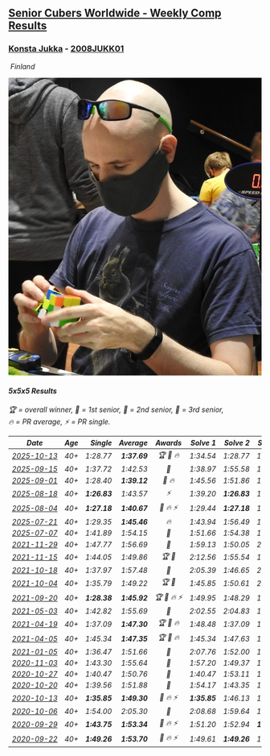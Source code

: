 <style>table {white-space: nowrap;}</style>
<link rel="stylesheet" type="text/css" href="/scw-comp/css/flags.css" />

## [Senior Cubers Worldwide - Weekly Comp Results](/scw-comp/results/)
### [Konsta Jukka](README.md) - [2008JUKK01](https://www.worldcubeassociation.org/persons/2008JUKK01?event=555)

<i class="flag flag-FI" />&nbsp;Finland

![Konsta Jukka](1598884731.jpg)

#### 5x5x5 Results

<span style="white-space: nowrap;">🏆 = overall winner</span>, <span style="white-space: nowrap;">🥇 = 1st senior</span>, <span style="white-space: nowrap;">🥈 = 2nd senior</span>, <span style="white-space: nowrap;">🥉 = 3rd senior</span>, <span style="white-space: nowrap;">🔥 = PR average</span>, <span style="white-space: nowrap;">⚡ = PR single</span>.

| Date | Age | Single | Average | Awards | Solve 1 | Solve 2 | Solve 3 | Solve 4 | Solve 5 | Video |
| :--: | :--: | --: | --: | :--: | --: | --: | --: | --: | --: | :-- |
| [2025-10-13](../../results/2025-10-13/555.md) | 40+ | 1:28.77 | **1:37.69** | 🏆 🥇 🔥 | 1:34.54 | 1:28.77 | 1:41.27 | 1:56.11 | 1:37.25 | [Desktop](https://www.facebook.com/events/1803787186916206/permalink/1806636876631237) / [Mobile](https://m.facebook.com/events/1803787186916206?view=permalink&id=1806636876631237) |
| [2025-09-15](../../results/2025-09-15/555.md) | 40+ | 1:37.72 | 1:42.53 | 🥈 | 1:38.97 | 1:55.58 | 1:49.40 | 1:39.21 | 1:37.72 | [Desktop](https://www.facebook.com/events/1154655416510842/permalink/1165066455469738) / [Mobile](https://m.facebook.com/events/1154655416510842?view=permalink&id=1165066455469738) |
| [2025-09-01](../../results/2025-09-01/555.md) | 40+ | 1:28.40 | **1:39.12** | 🥈 🔥 | 1:45.56 | 1:51.86 | 1:43.11 | 1:28.69 | 1:28.40 | [Desktop](https://www.facebook.com/events/1260692999127074/permalink/1269180178278356) / [Mobile](https://m.facebook.com/events/1260692999127074?view=permalink&id=1269180178278356) |
| [2025-08-18](../../results/2025-08-18/555.md) | 40+ | **1:26.83** | 1:43.57 | ⚡ | 1:39.20 | **1:26.83** | 1:47.35 | 1:44.15 | 2:03.96 | [Desktop](https://www.facebook.com/events/628344336601481/permalink/638200672282514) / [Mobile](https://m.facebook.com/events/628344336601481?view=permalink&id=638200672282514) |
| [2025-08-04](../../results/2025-08-04/555.md) | 40+ | **1:27.18** | **1:40.67** | 🥈 🔥 ⚡ | 1:29.44 | **1:27.18** | 1:53.14 | 1:44.16 | 1:48.42 | [Desktop](https://www.facebook.com/events/692804973405559/permalink/703561565663233) / [Mobile](https://m.facebook.com/events/692804973405559?view=permalink&id=703561565663233) |
| [2025-07-21](../../results/2025-07-21/555.md) | 40+ | 1:29.35 | **1:45.46** | 🔥 | 1:43.94 | 1:56.49 | 1:43.44 | 1:49.01 | 1:29.35 | [Desktop](https://www.facebook.com/events/1282615073570085/permalink/1293271839171075) / [Mobile](https://m.facebook.com/events/1282615073570085?view=permalink&id=1293271839171075) |
| [2025-07-07](../../results/2025-07-07/555.md) | 40+ | 1:41.89 | 1:54.15 | 🥉 | 1:51.66 | 1:54.38 | 1:56.83 | 1:56.40 | 1:41.89 | [Desktop](https://www.facebook.com/events/1058133109253286/permalink/1067451878321409) / [Mobile](https://m.facebook.com/events/1058133109253286?view=permalink&id=1067451878321409) |
| [2021-11-29](../../results/2021-11-29/555.md) | 40+ | 1:47.77 | 1:56.69 | 🥇 | 1:59.13 | 1:50.05 | 2:04.59 | 1:47.77 | 2:00.88 | [Desktop](https://www.facebook.com/events/293852429335502/permalink/302254311828647) / [Mobile](https://m.facebook.com/events/293852429335502?view=permalink&id=302254311828647) |
| [2021-11-15](../../results/2021-11-15/555.md) | 40+ | 1:44.05 | 1:49.86 | 🏆 🥇 | 2:12.56 | 1:55.54 | 1:46.48 | 1:44.05 | 1:47.57 | [Desktop](https://www.facebook.com/events/1073199523496198/permalink/1081186362697514) / [Mobile](https://m.facebook.com/events/1073199523496198?view=permalink&id=1081186362697514) |
| [2021-10-18](../../results/2021-10-18/555.md) | 40+ | 1:37.97 | 1:57.48 | 🥇 | 2:05.39 | 1:46.65 | 2:00.40 | 1:37.97 | 2:06.68 | [Desktop](https://www.facebook.com/events/917344582209340/permalink/927358721207926) / [Mobile](https://m.facebook.com/events/917344582209340?view=permalink&id=927358721207926) |
| [2021-10-04](../../results/2021-10-04/555.md) | 40+ | 1:35.79 | 1:49.22 | 🏆 🥇 | 1:45.85 | 1:50.61 | 2:08.88 | 1:51.19 | 1:35.79 | [Desktop](https://www.facebook.com/events/150603127207792/permalink/158766283058143) / [Mobile](https://m.facebook.com/events/150603127207792?view=permalink&id=158766283058143) |
| [2021-09-20](../../results/2021-09-20/555.md) | 40+ | **1:28.38** | **1:45.92** | 🏆 🥇 🔥 ⚡ | 1:49.95 | 1:48.29 | 1:49.45 | 1:40.02 | **1:28.38** | [Desktop](https://www.facebook.com/events/4223726381008841/permalink/4267613246620154) / [Mobile](https://m.facebook.com/events/4223726381008841?view=permalink&id=4267613246620154) |
| [2021-05-03](../../results/2021-05-03/555.md) | 40+ | 1:42.82 | 1:55.69 | 🥈 | 2:02.55 | 2:04.83 | 1:44.63 | 1:59.89 | 1:42.82 | [Desktop](https://www.facebook.com/events/158701836186375/permalink/166938658696026) / [Mobile](https://m.facebook.com/events/158701836186375?view=permalink&id=166938658696026) |
| [2021-04-19](../../results/2021-04-19/555.md) | 40+ | 1:37.09 | **1:47.30** | 🏆 🥇 🔥 | 1:48.48 | 1:37.09 | 1:53.97 | 1:53.41 | 1:40.01 | [Desktop](https://www.facebook.com/events/1009195762821458/permalink/1017253955348972) / [Mobile](https://m.facebook.com/events/1009195762821458?view=permalink&id=1017253955348972) |
| [2021-04-05](../../results/2021-04-05/555.md) | 40+ | 1:45.34 | **1:47.35** | 🏆 🥇 🔥 | 1:45.34 | 1:47.63 | 1:48.17 | 1:46.25 | 1:54.45 | [Desktop](https://www.facebook.com/events/2619499895016321/permalink/2629102137389430) / [Mobile](https://m.facebook.com/events/2619499895016321?view=permalink&id=2629102137389430) |
| [2021-01-05](../../results/2021-01-05/555.md) | 40+ | 1:36.47 | 1:51.66 | 🥈 | 2:07.76 | 1:52.00 | 1:53.87 | 1:49.12 | 1:36.47 | [Desktop](https://www.facebook.com/events/438895340619582/permalink/442976400211476) / [Mobile](https://m.facebook.com/events/438895340619582?view=permalink&id=442976400211476) |
| [2020-11-03](../../results/2020-11-03/555.md) | 40+ | 1:43.30 | 1:55.64 | 🥈 | 1:57.20 | 1:49.37 | 1:43.30 | 2:09.59 | 2:00.36 | [Desktop](https://www.facebook.com/events/391709741873523/permalink/396414408069723) / [Mobile](https://m.facebook.com/events/391709741873523?view=permalink&id=396414408069723) |
| [2020-10-27](../../results/2020-10-27/555.md) | 40+ | 1:40.47 | 1:50.76 | 🥈 | 1:40.47 | 1:53.11 | 1:52.05 | 1:53.99 | 1:47.12 | [Desktop](https://www.facebook.com/events/1621959871298390/permalink/1627560700738307) / [Mobile](https://m.facebook.com/events/1621959871298390?view=permalink&id=1627560700738307) |
| [2020-10-20](../../results/2020-10-20/555.md) | 40+ | 1:39.56 | 1:51.88 | 🥈 | 1:54.17 | 1:43.35 | 1:39.56 | 2:07.17 | 1:58.11 | [Desktop](https://www.facebook.com/events/758279974902955/permalink/762014704529482) / [Mobile](https://m.facebook.com/events/758279974902955?view=permalink&id=762014704529482) |
| [2020-10-13](../../results/2020-10-13/555.md) | 40+ | **1:35.85** | **1:49.30** | 🥈 🔥 ⚡ | **1:35.85** | 1:46.13 | 1:45.19 | 1:56.87 | 1:56.58 | [Desktop](https://www.facebook.com/events/746942356162446/permalink/750805855776096) / [Mobile](https://m.facebook.com/events/746942356162446?view=permalink&id=750805855776096) |
| [2020-10-06](../../results/2020-10-06/555.md) | 40+ | 1:54.00 | 2:05.30 | 🥈 | 2:08.68 | 1:59.64 | 1:54.00 | 2:16.22 | 2:07.58 | [Desktop](https://www.facebook.com/events/2766581680255939/permalink/2770166706564103) / [Mobile](https://m.facebook.com/events/2766581680255939?view=permalink&id=2770166706564103) |
| [2020-09-29](../../results/2020-09-29/555.md) | 40+ | **1:43.75** | **1:53.34** | 🥈 🔥 ⚡ | 1:51.20 | 1:52.94 | **1:43.75** | 2:02.98 | 1:55.87 | [Desktop](https://www.facebook.com/events/427181104911253/permalink/430752584554105) / [Mobile](https://m.facebook.com/events/427181104911253?view=permalink&id=430752584554105) |
| [2020-09-22](../../results/2020-09-22/555.md) | 40+ | **1:49.26** | **1:53.70** | 🥈 🔥 ⚡ | 1:49.61 | **1:49.26** | 1:54.65 | 1:56.84 | 1:57.66 | [Desktop](https://www.facebook.com/events/342541897161786/permalink/345663906849585) / [Mobile](https://m.facebook.com/events/342541897161786?view=permalink&id=345663906849585) |


<!-- Global site tag (gtag.js) - Google Analytics -->
<script async src="https://www.googletagmanager.com/gtag/js?id=UA-86348435-3"></script>
<script>window.dataLayer = window.dataLayer || []; function gtag() {dataLayer.push(arguments);} gtag('js', new Date()); gtag('config', 'UA-86348435-3');</script>

